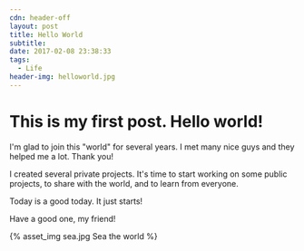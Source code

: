```yaml
---
cdn: header-off
layout: post
title: Hello World
subtitle:
date: 2017-02-08 23:38:33
tags:
  - Life
header-img: helloworld.jpg
---
```


# This is my first post. Hello world!

I'm glad to join this "world" for several years. I met many nice guys and they helped me a lot. Thank you!

I created several private projects. It's time to start working on some public projects, to share with the world, and to learn from everyone.

Today is a good today. It just starts!

Have a good one, my friend!

{% asset_img sea.jpg Sea the world %}
